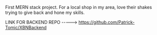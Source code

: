 First MERN stack project.
For a local shop in my area, love their shakes trying to give back and hone my skills.

LINK FOR BACKEND REPO
-----> https://github.com/Patrick-Tomic/XBNBackend
